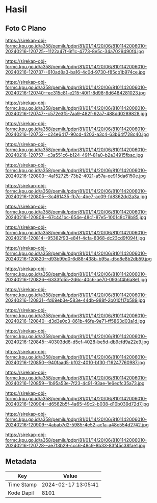 # Hasil

## Foto C Plano

https://sirekap-obj-formc.kpu.go.id/a358/pemilu/pdpr/81/01/14/20/06/8101142006010-20240216-120725--1122a47f-6f1c-4773-8e5c-34a7029490f4.jpg

https://sirekap-obj-formc.kpu.go.id/a358/pemilu/pdpr/81/01/14/20/06/8101142006010-20240216-120737--610ad8a3-ba16-4c0d-9730-f85cb1b974ce.jpg

https://sirekap-obj-formc.kpu.go.id/a358/pemilu/pdpr/81/01/14/20/06/8101142006010-20240216-120740--ec315c81-e215-40f1-8d98-8d6484281023.jpg

https://sirekap-obj-formc.kpu.go.id/a358/pemilu/pdpr/81/01/14/20/06/8101142006010-20240216-120747--c572e3f5-7aa9-482f-92a7-488dd0289828.jpg

https://sirekap-obj-formc.kpu.go.id/a358/pemilu/pdpr/81/01/14/20/06/8101142006010-20240216-120752--c24e6417-90cd-4203-a3c4-63b64f728c40.jpg

https://sirekap-obj-formc.kpu.go.id/a358/pemilu/pdpr/81/01/14/20/06/8101142006010-20240216-120757--c3a551c6-b124-491f-81a0-b2a34915fbac.jpg

https://sirekap-obj-formc.kpu.go.id/a358/pemilu/pdpr/81/01/14/20/06/8101142006010-20240216-120803--4a152725-73b2-4021-a57a-ee915da6150e.jpg

https://sirekap-obj-formc.kpu.go.id/a358/pemilu/pdpr/81/01/14/20/06/8101142006010-20240216-120805--3c461435-fb7c-4be7-ac09-fd8362dd2a3a.jpg

https://sirekap-obj-formc.kpu.go.id/a358/pemilu/pdpr/81/01/14/20/06/8101142006010-20240216-120808--67c441bc-654e-48c1-87e5-1001c8c78b85.jpg

https://sirekap-obj-formc.kpu.go.id/a358/pemilu/pdpr/81/01/14/20/06/8101142006010-20240216-120814--95382f93-e84f-4cfa-8368-dc23cd9f094f.jpg

https://sirekap-obj-formc.kpu.go.id/a358/pemilu/pdpr/81/01/14/20/06/8101142006010-20240216-120820--d93b99d0-6d88-438b-b95a-d5d8e8b2db59.jpg

https://sirekap-obj-formc.kpu.go.id/a358/pemilu/pdpr/81/01/14/20/06/8101142006010-20240216-120826--6333fd55-2d6c-40c6-ae70-093cf4b6a8e1.jpg

https://sirekap-obj-formc.kpu.go.id/a358/pemilu/pdpr/81/01/14/20/06/8101142006010-20240216-120831--fd69eb3e-583e-44db-988f-2b010f17b589.jpg

https://sirekap-obj-formc.kpu.go.id/a358/pemilu/pdpr/81/01/14/20/06/8101142006010-20240216-120840--d3d3e0c3-861b-46fe-9e71-ff5863d03a1d.jpg

https://sirekap-obj-formc.kpu.go.id/a358/pemilu/pdpr/81/01/14/20/06/8101142006010-20240216-120845--40303dd6-d5cf-4028-be5d-db9cfd9a22e9.jpg

https://sirekap-obj-formc.kpu.go.id/a358/pemilu/pdpr/81/01/14/20/06/8101142006010-20240216-120850--940faad5-bf02-4010-bf30-f16247760987.jpg

https://sirekap-obj-formc.kpu.go.id/a358/pemilu/pdpr/81/01/14/20/06/8101142006010-20240216-120859--1b95a53e-7f23-4c91-93ae-1e6edfc35a73.jpg

https://sirekap-obj-formc.kpu.go.id/a358/pemilu/pdpr/81/01/14/20/06/8101142006010-20240216-120904--d6562b5f-4a65-49c2-b038-d10b039d72d7.jpg

https://sirekap-obj-formc.kpu.go.id/a358/pemilu/pdpr/81/01/14/20/06/8101142006010-20240216-120909--4abab7d2-5985-4e52-ac1a-a48c554d2742.jpg

https://sirekap-obj-formc.kpu.go.id/a358/pemilu/pdpr/81/01/14/20/06/8101142006010-20240216-120728--ae7f3b29-ccc6-48c9-8b33-83f45c38fae1.jpg


## Metadata

| Key        | Value               |
| ---------- | ------------------- |
| Time Stamp | 2024-02-17 13:05:41 |
| Kode Dapil | 8101                |



